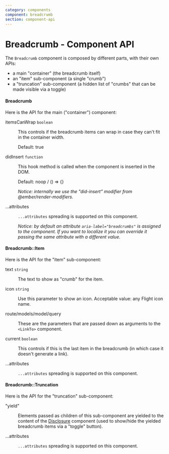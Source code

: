 ```yaml
---
category: components
component: breadcrumb
section: component-api
---
```


# Breadcrumb - Component API

The `Breadcrumb` component is composed by different parts, with their own APIs:

*   a main "container" (the breadcrumb itself)
*   an "item" sub-component (a single "crumb")
*   a "truncation" sub-component (a hidden list of "crumbs" that can be made visible via a toggle)

#### Breadcrumb

Here is the API for the main ("container") component:

<dl class="dummy-component-props" aria-labelledby="component-api-breadcrumb"><dt>itemsCanWrap <code>boolean</code></dt><dd><p>This controls if the breadcrumb items can wrap in case they can't fit in the container width.</p><p>Default: <span class="default">true</span></p></dd><dt>didInsert <code>function</code></dt><dd><p>This hook method is called when the component is inserted in the DOM.</p><p>Default: <span class="default">noop / () =&gt; {}</span></p><p><em>Notice: internally we use the "did-insert" modifier from @ember/render-modifiers.</em></p></dd><dt>...attributes</dt><dd><p><code class="dummy-code">...attributes</code> spreading is supported on this component.</p><p><em>Notice: by default an attribute <code class="dummy-code">aria-label="breadcrumbs"</code> is assigned to the component. If you want to localize it you can override it passing the same attribute with a different value.</em></p></dd></dl>

#### Breadcrumb::Item

Here is the API for the "item" sub-component:

<dl class="dummy-component-props" aria-labelledby="component-api-breadcrumb-item"><dt>text <code>string</code></dt><dd><p>The text to show as "crumb" for the item.</p></dd><dt>icon <code>string</code></dt><dd><p>Use this parameter to show an icon. Acceptable value: any Flight icon name.</p></dd><dt>route/models/model/query</dt><dd><p>These are the parameters that are passed down as arguments to the <code>&lt;LinkTo&gt;</code> component.</p></dd><dt>current <code>boolean</code></dt><dd><p>This controls if this is the last item in the breadcrumb (in which case it doesn't generate a link).</p></dd><dt>...attributes</dt><dd><p><code class="dummy-code">...attributes</code> spreading is supported on this component.</p></dd></dl>

#### Breadcrumb::Truncation

Here is the API for the "truncation" sub-component:

<dl class="dummy-component-props" aria-labelledby="component-api-breadcrumb-truncation"><dt>"yield"</dt><dd><p>Elements passed as children of this sub-component are yielded to the content of the <a href="../utilities/disclosure">Disclosure</a> component (used to show/hide the yielded breadcrumb items via a "toggle" button).</p></dd><dt>...attributes</dt><dd><p><code class="dummy-code">...attributes</code> spreading is supported on this component.</p></dd></dl>